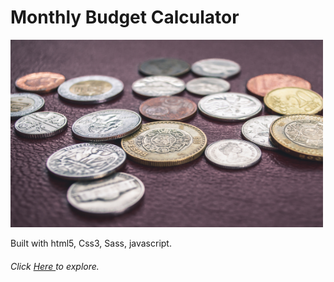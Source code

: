# Monthly Budget Calculator 

<img src = "assets/img/budget.jpg" width="500px" height = "300px">

Built with html5, Css3, Sass, javascript.

<h6>Click <a href = "https://ferewtucho.github.io/Budget-Calculator/"> Here </a> to explore.</h6>